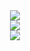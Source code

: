 <div align="center">
<img src="https://readme-typing-svg.demolab.com?font=Fira+Code&pause=1000&color=F74040&center=true&vCenter=true&width=435&lines=This+is+GalacticDevOps;%E6%AD%A1%E8%BF%8E%E6%82%A8%E7%9A%84%E4%BE%86%E8%A8%AA">
</div>

<div align="center">
<img src="https://github-readme-stats.vercel.app/api?username=GalacticDevOps&show_icons=true&theme=ambient_gradient&line_height=27&timestamp=1718187940">
</div>


<div align="center">
<img src="https://github-readme-stats.vercel.app/api/top-langs/?username=GalacticDevOps">
</div>

<!--
**x781078959/x781078959** is a ✨ _special_ ✨ repository because its `README.md` (this file) appears on your GitHub profile.

Here are some ideas to get you started:

- 🔭 I’m currently working on ...
- 🌱 I’m currently learning ...
- 👯 I’m looking to collaborate on ...
- 🤔 I’m looking for help with ...
- 💬 Ask me about ...
- 📫 How to reach me: ...
- 😄 Pronouns: ...
- ⚡ Fun fact: ...
-->

